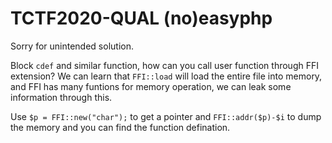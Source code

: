 # TCTF2020-QUAL (no)easyphp

Sorry for unintended solution.

Block `cdef` and similar function, how can you call user function through FFI extension? We can learn that `FFI::load` will load the entire file into memory, and FFI has many funtions for memory operation, we can leak some information through this.

Use `$p = FFI::new("char");` to get a pointer and `FFI::addr($p)-$i` to dump the memory and you can find the function defination.